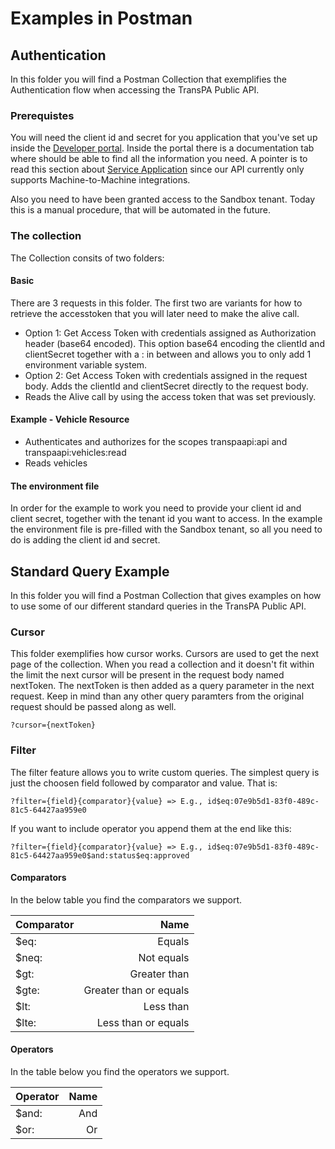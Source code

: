# Examples in Postman

## Authentication
In this folder you will find a Postman Collection that exemplifies the Authentication flow when accessing the TransPA Public API.

### Prerequistes
You will need the client id and secret for you application that you've set up inside the [Developer portal](https://oauth.developers.visma.com/). Inside the portal there is a documentation tab where should be able to find all the information you need. A pointer is to read this section about [Service Application](https://oauth.developers.visma.com/service-registry/documentation/authentication#serviceApp) since our API currently only supports Machine-to-Machine integrations.

Also you need to have been granted access to the Sandbox tenant.
Today this is a manual procedure, that will be automated in the future.

### The collection
The Collection consits of two folders: 

#### Basic
There are 3 requests in this folder. The first two are variants for how to retrieve the accesstoken that you will later need to make the alive call.
- Option 1: Get Access Token with credentials assigned as Authorization header (base64 encoded). This option base64 encoding the clientId and clientSecret together with a : in between and allows you to only add 1 environment variable system.
- Option 2: Get Access Token with credentials assigned in the request body. Adds the clientId and clientSecret directly to the request body.
- Reads the Alive call by using the access token that was set previously.

#### Example - Vehicle Resource
- Authenticates and authorizes for the scopes transpaapi:api and transpaapi:vehicles:read
- Reads vehicles

#### The environment file
In order for the example to work you need to provide your client id and client secret, together with the tenant id you want to access. 
In the example the environment file is pre-filled with the Sandbox tenant, so all you need to do is adding the client id and secret.

## Standard Query Example
In this folder you will find a Postman Collection that gives examples on how to use some of our different standard queries in the TransPA Public API.

### Cursor
This folder exemplifies how cursor works. Cursors are used to get the next page of the collection. When you read a collection and it doesn't fit within the limit the next cursor will be present in the request body named nextToken. The nextToken is then added as a query parameter in the next request. Keep in mind than any other query paramters from the original request should be passed along as well.
```
?cursor={nextToken}
```

### Filter
The filter feature allows you to write custom queries. The simplest query is just the choosen field followed by comparator and value. That is:

```
?filter={field}{comparator}{value} => E.g., id$eq:07e9b5d1-83f0-489c-81c5-64427aa959e0
```

If you want to include operator you append them at the end like this:
```
?filter={field}{comparator}{value} => E.g., id$eq:07e9b5d1-83f0-489c-81c5-64427aa959e0$and:status$eq:approved
```

#### Comparators
In the below table you find the comparators we support.

| Comparator | Name                   |
| :-------   | -------:               |
| $eq:       | Equals                 |
| $neq:      | Not equals             |
| $gt:       | Greater than           |
| $gte:      | Greater than or equals |
| $lt:       | Less than              |
| $lte:      | Less than or equals    |

#### Operators
In the table below you find the operators we support.

| Operator | Name     |
| :------- | -------: |
| $and:    | And      |
| $or:     | Or       |
